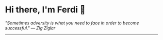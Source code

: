 <h1>Hi there, I'm Ferdi 👋</h1>

<p><em>
  "Sometimes adversity is what you need to face in order to become successful." — Zig Ziglar
</em></p>

---
